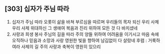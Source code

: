## [303] 십자가 주님 따라

1) 십자가 주님 따라 오롯이 삶을 바쳐 부르심을 따르며 우리들의 목자 되신 우리 사제 우리 사제 위대하신 그 생애여 복음과 진리 위하여 모든 것 다 바치셨네 
2) 사랑과 희생 봉사 주님의 길을 따라 주의 양들 위하여 어려움을 이기시고 마음 속에 오직하나 믿음과 소망과 사랑 영원한 빛을 향하여 남김없이 다 살랐네
후렴 : 거룩하여라 사제의 길 주의 사랑과 축복이 영원히 있으리

